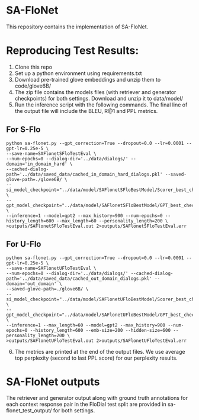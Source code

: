 # SA-FloNet

This repository contains the implementation of SA-FloNet.

# Reproducing Test Results:

1. Clone this repo
2. Set up a python environment using requirements.txt
3. Download pre-trained glove embeddings and unzip them to code/glove6B/
4. The zip file contains the models files (with retriever and generator checkpoints) for both settings. Download and unzip it to data/model/
5. Run the inference script with the following commands. The final line of the output file will include the BLEU, R@1 and PPL metrics.

## For S-Flo

```
python sa-flonet.py --gpt_correction=True --dropout=0.0 --lr=0.0001 --gpt-lr=0.25e-5 \
--save-name=SAFlonetSFloTestEval \
--num-epochs=0 --dialog-dir='../data/dialogs/' --domain='in_domain_hard' \
--cached-dialog-path='../data/saved_data/cached_in_domain_hard_dialogs.pkl' --saved-glove-path=./glove6B/ \
--si_model_checkpoint="../data/model/SAFlonetSFloBestModel/Scorer_best_checkpoint.pth.tar" \
--gpt_model_checkpoint="../data/model/SAFlonetSFloBestModel/GPT_best_checkpoint/" \
--inference=1 --model=gpt2 --max_history=900 --num-epochs=0 --history_length=600 --max_length=60 --personality_length=200 \
>outputs/SAFlonetSFloTestEval.out 2>outputs/SAFlonetSFloTestEval.err
```

## For U-Flo

```
python sa-flonet.py --gpt_correction=True --dropout=0.0 --lr=0.0001 --gpt-lr=0.25e-5 \
--save-name=SAFlonetUFloTestEval \
--num-epochs=0 --dialog-dir='../data/dialogs/' --cached-dialog-path='../data/saved_data/cached_out_domain_dialogs.pkl' --domain='out_domain' \
--saved-glove-path=./glove6B/ \
--si_model_checkpoint="../data/model/SAFlonetUFloBestModel/Scorer_best_checkpoint.pth.tar" \
--gpt_model_checkpoint="../data/model/SAFlonetUFloBestModel/GPT_best_checkpoint/" \
--inference=1 --max_length=60 --model=gpt2 --max_history=900 --num-epochs=0 --history_length=600 --emb-size=200 --hidden-size=600 --personality_length=200 \
>outputs/SAFlonetUFloTestEval.out 2>outputs/SAFlonetUFloTestEval.err
```
6. The metrics are printed at the end of the output files. We use average top perplexity (second to last PPL score) for our perplexity results.

# SA-FloNet outputs

The retriever and generator output along with ground truth annotations for each context response pair in the FloDial test split are provided in sa-flonet_test_output/ for both settings.



